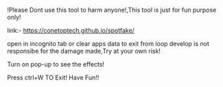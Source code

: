 !Please Dont use this tool to harm anyone!,This tool is just for fun purpose only!

link:- https://conetoptech.github.io/spotfake/

open in incognito tab or clear apps data to exit from loop
develop is not responsibe for the damage made,Try at your own risk!

Turn on pop-up to see the effects!


Press ctrl+W TO Exit!
Have Fun!!
